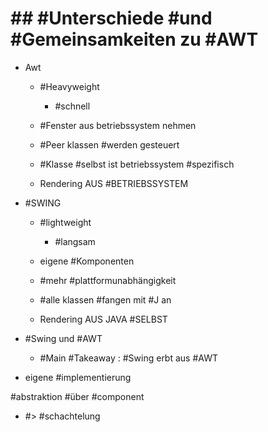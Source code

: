 # ## #Unterschiede #und #Gemeinsamkeiten zu #AWT 

 - Awt 

	 - #Heavyweight 

		 - #schnell 

	 - #Fenster aus betriebssystem nehmen 
	 - #Peer klassen #werden gesteuert 
	 - #Klasse #selbst ist betriebssystem #spezifisch 
	 - Rendering AUS #BETRIEBSSYSTEM 

 - #SWING 

	 - #lightweight 

		 - #langsam 

	 - eigene #Komponenten 
	 - #mehr #plattformunabhängigkeit 
	 - #alle klassen #fangen mit #J an 
	 - Rendering AUS JAVA #SELBST 

 - #Swing und #AWT 

	 - #Main #Takeaway : 
 #Swing erbt aus #AWT 
 + eigene #implementierung 

 #abstraktion #über #component 
 - #> #schachtelung 
